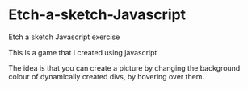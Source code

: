 # Etch-a-sketch-Javascript
Etch a sketch Javascript exercise

This is a game that i created using javascript

The idea is that you can create a picture by changing the background colour of dynamically created divs, by hovering over them.
